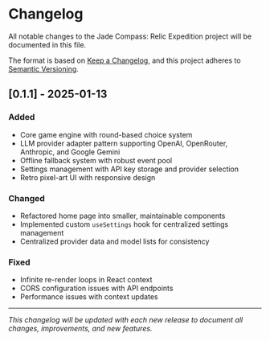 # Changelog

All notable changes to the Jade Compass: Relic Expedition project will be documented in this file.

The format is based on [Keep a Changelog](https://keepachangelog.com/en/1.0.0/),
and this project adheres to [Semantic Versioning](https://semver.org/spec/v2.0.0.html).

## [0.1.1] - 2025-01-13

### Added

- Core game engine with round-based choice system
- LLM provider adapter pattern supporting OpenAI, OpenRouter, Anthropic, and Google Gemini
- Offline fallback system with robust event pool
- Settings management with API key storage and provider selection
- Retro pixel-art UI with responsive design

### Changed

- Refactored home page into smaller, maintainable components
- Implemented custom `useSettings` hook for centralized settings management
- Centralized provider data and model lists for consistency

### Fixed

- Infinite re-render loops in React context
- CORS configuration issues with API endpoints
- Performance issues with context updates

---

_This changelog will be updated with each new release to document all changes, improvements, and new features._
